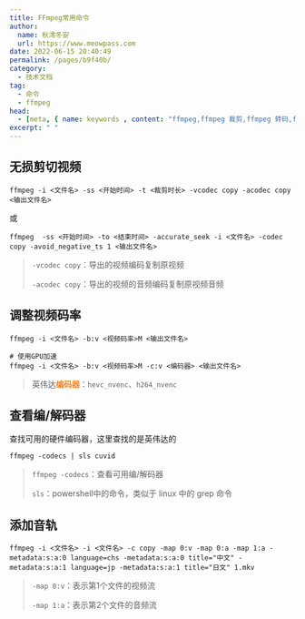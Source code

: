 ```yaml
---
title: FFmpeg常用命令
author:
  name: 秋澪冬安
  url: https://www.meowpass.com
date: 2022-06-15 20:40:49
permalink: /pages/b9f40b/
category:
  - 技术文档
tag:
  - 命令
  - ffmpeg
head:
  - [meta, { name: keywords , content: "ffmpeg,ffmpeg 裁剪,ffmpeg 转码,ffmpeg 编码" }]
excerpt: " "
---
```




## 无损剪切视频

```
ffmpeg -i <文件名> -ss <开始时间> -t <裁剪时长> -vcodec copy -acodec copy <输出文件名>
```

或

```
ffmpeg  -ss <开始时间> -to <结束时间> -accurate_seek -i <文件名> -codec copy -avoid_negative_ts 1 <输出文件名>
```

> `-vcodec copy`：导出的视频编码复制原视频
>
> `-acodec copy`：导出的视频的音频编码复制原视频音频

## 调整视频码率

```
ffmpeg -i <文件名> -b:v <视频码率>M <输出文件名>

# 使用GPU加速
ffmpeg -i <文件名> -b:v <视频码率>M -c:v <编码器> <输出文件名>
```

> 英伟达<strong style="color:#f7811d">编码器</strong>：`hevc_nvenc`、`h264_nvenc`

## 查看编/解码器

查找可用的硬件编码器，这里查找的是英伟达的

```
ffmpeg -codecs | sls cuvid
```

> `ffmpeg -codecs`：查看可用编/解码器
>
> `sls`：powershell中的命令，类似于 linux 中的 grep 命令

## 添加音轨

```
ffmpeg -i <文件名> -i <文件名> -c copy -map 0:v -map 0:a -map 1:a -metadata:s:a:0 language=chs -metadata:s:a:0 title="中文" -metadata:s:a:1 language=jp -metadata:s:a:1 title="日文" 1.mkv
```

>`-map 0:v`：表示第1个文件的视频流
>
>`-map 1:a`：表示第2个文件的音频流
